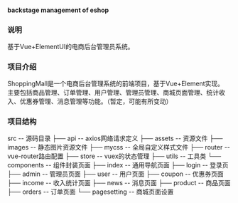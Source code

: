 #### backstage management of eshop
### 说明
基于Vue+ElementUI的电商后台管理员系统。
### 项目介绍
ShoppingMall是一个电商后台管理系统的前端项目，基于Vue+Element实现。 主要包括商品管理、订单管理、用户管理、管理员管理、商城页面管理、统计收入、优惠券管理、消息管理等功能。（暂定，可能有所变动）
### 项目结构
src -- 源码目录
├── api -- axios网络请求定义
├── assets -- 资源文件
    ├── images -- 静态图片资源文件
    ├── mycss -- 全局自定义样式文件
├── router -- vue-router路由配置
├── store -- vuex的状态管理
├── utils -- 工具类
└── components -- 组件封装页面
    ├── index -- 通用导航页面
    ├── login -- 登录页
    ├── admin -- 管理员页面
    ├── user -- 用户页面
    ├── coupon -- 优惠券页面
    ├── income -- 收入统计页面
    ├── news -- 消息页面
    ├── product -- 商品页面
    ├── orders -- 订单页面
    └── pagesetting -- 商城页面设置